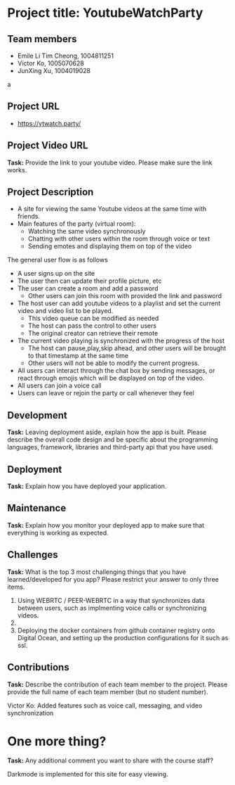 # Project title: YoutubeWatchParty

## Team members

- Emile Li Tim Cheong, 1004811251
- Victor Ko, 1005070628 
- JunXing Xu, 1004019028

a
## Project URL

- https://ytwatch.party/

## Project Video URL 

**Task:** Provide the link to your youtube video. Please make sure the link works. 

## Project Description

- A site for viewing the same Youtube videos at the same time with friends.
- Main features of the party (virtual room): 
    - Watching the same video synchronously
    - Chatting with other users within the room through voice or text
    - Sending emotes and displaying them on top of the video

The general user flow is as follows
- A user signs up on the site 
- The user then can update their profile picture, etc
- The user can create a room and add a password
    - Other users can join this room with provided the link and password
- The host user can add youtube videos to a playlist and set the current video and video list to be played.
    - This video queue can be modified as needed
    - The host can pass the control to other users
    - The original creator can retrieve their remote
- The current video playing is synchronized with the progress of the host
    - The host can pause,play,skip ahead, and other users will be brought to that timestamp at the same time
    - Other users will not be able to modify the current progress.
- All users can interact through the chat box by sending messages, or react through emojis which will be displayed on top of the video.
- All users can join a voice call
- Users can leave or rejoin the party or call whenever they feel


## Development

**Task:** Leaving deployment aside, explain how the app is built. Please describe the overall code design and be specific about the programming languages, framework, libraries and third-party api that you have used. 

## Deployment

**Task:** Explain how you have deployed your application. 

## Maintenance

**Task:** Explain how you monitor your deployed app to make sure that everything is working as expected.

## Challenges

**Task:** What is the top 3 most challenging things that you have learned/developed for you app? Please restrict your answer to only three items. 

1. Using WEBRTC / PEER-WEBRTC in a way that synchronizes data between users, such as implmenting voice calls or synchronizing videos.
2. 
3. Deploying the docker containers from github container registry onto Digital Ocean, and setting up the production configurations for it such as ssl.

## Contributions

**Task:** Describe the contribution of each team member to the project. Please provide the full name of each team member (but no student number). 

Victor Ko: Added features such as voice call, messaging, and video synchronization

# One more thing? 

**Task:** Any additional comment you want to share with the course staff? 

Darkmode is implemented for this site for easy viewing.